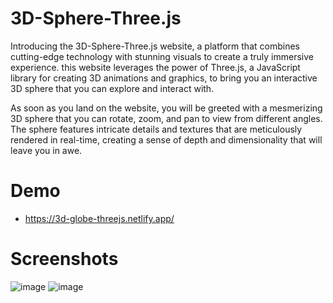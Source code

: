 # 3D-Sphere-Three.js
 Introducing the 3D-Sphere-Three.js website, a platform that combines cutting-edge technology with stunning visuals to create a truly immersive experience. this website leverages the power of Three.js, a JavaScript library for creating 3D animations and graphics, to bring you an interactive 3D sphere that you can explore and interact with.

As soon as you land on the website, you will be greeted with a mesmerizing 3D sphere that you can rotate, zoom, and pan to view from different angles. The sphere features intricate details and textures that are meticulously rendered in real-time, creating a sense of depth and dimensionality that will leave you in awe.


# Demo
- https://3d-globe-threejs.netlify.app/
# Screenshots

<img alt="image" src="https://i.imgur.com/nuhO4HP.png">
<img alt="image" src="https://i.imgur.com/Z28UnJx.png">
